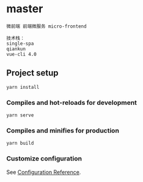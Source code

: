 # master
```
微前端 前端微服务 micro-frontend

技术栈：
single-spa
qiankun
vue-cli 4.0
```
## Project setup
```
yarn install
```

### Compiles and hot-reloads for development
```
yarn serve
```

### Compiles and minifies for production
```
yarn build
```

### Customize configuration
See [Configuration Reference](https://cli.vuejs.org/config/).
